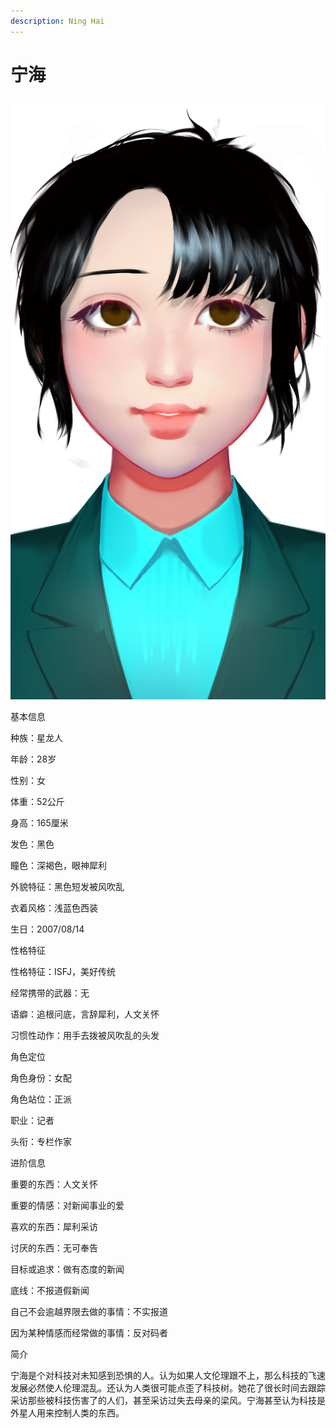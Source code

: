 ```yaml
---
description: Ning Hai
---
```


# 宁海

![宁海](../../.gitbook/assets/宁海.jpg)

基本信息



种族：星龙人

年龄：28岁

性别：女

体重：52公斤

身高：165厘米

发色：黑色

瞳色：深褐色，眼神犀利

外貌特征：黑色短发被风吹乱

衣着风格：浅蓝色西装

生日：2007/08/14


性格特征



性格特征：ISFJ，美好传统

经常携带的武器：无

语癖：追根问底，言辞犀利，人文关怀

习惯性动作：用手去拨被风吹乱的头发


角色定位



角色身份：女配

角色站位：正派

职业：记者

头衔：专栏作家



进阶信息



重要的东西：人文关怀

重要的情感：对新闻事业的爱

喜欢的东西：犀利采访

讨厌的东西：无可奉告

目标或追求：做有态度的新闻

底线：不报道假新闻

自己不会逾越界限去做的事情：不实报道

因为某种情感而经常做的事情：反对码者


简介



宁海是个对科技对未知感到恐惧的人。认为如果人文伦理跟不上，那么科技的飞速发展必然使人伦理混乱。还认为人类很可能点歪了科技树。她花了很长时间去跟踪采访那些被科技伤害了的人们，甚至采访过失去母亲的梁风。宁海甚至认为科技是外星人用来控制人类的东西。
